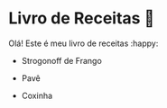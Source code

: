 # Livro de Receitas :hugs:

Olá! 
Este é meu livro de receitas :happy:

- Strogonoff de Frango

- Pavê

- Coxinha
  
